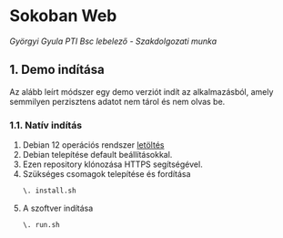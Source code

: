 # Sokoban Web

*Györgyi Gyula PTI Bsc lebelező - Szakdolgozati munka*

## 1. Demo indítása

Az alább leírt módszer egy demo verziót indít az alkalmazásból, 
amely semmilyen perzisztens adatot nem tárol és nem olvas be.

### 1.1. Natív indítás

1. Debian 12 operációs rendszer [letöltés](https://cdimage.debian.org/debian-cd/current/amd64/iso-cd/debian-12.10.0-amd64-netinst.iso)
2. Debian telepítése default beállításokkal.
3. Ezen repository klónozása HTTPS segítségével.
4. Szükséges csomagok telepítése és fordítása
    ``` sh
    \. install.sh
    ```
5. A szoftver indítása
    ``` sh
    \. run.sh
    ```